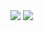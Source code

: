 <img src="https://capsule-render.vercel.app/api?type=waving&color=99CCFF&height=500&section=header&text=hello&fontSize=10" />











<img src="https://capsule-render.vercel.app/api?type=waving&color=99CCFF&height=150&section=footer" />

